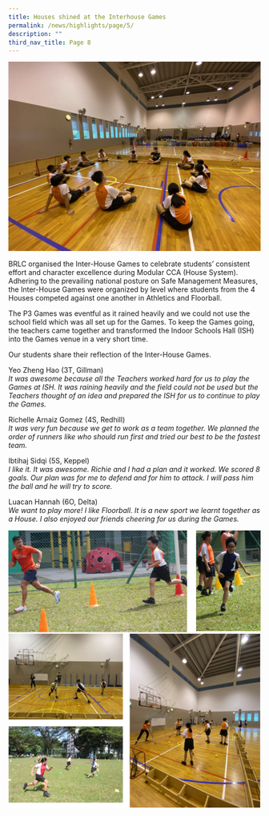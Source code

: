 ```yaml
---
title: Houses shined at the Interhouse Games
permalink: /news/highlights/page/5/
description: ""
third_nav_title: Page 8
---
```


<img src="/images/1-Banner-1024x768%20(1).jpg">
<p>BRLC organised the Inter-House Games to celebrate students&rsquo; consistent effort and character excellence during Modular CCA (House System). Adhering to the prevailing national posture on Safe Management Measures, the Inter-House Games were organized by level where students from the 4 Houses competed against one another in Athletics and Floorball.</p>
<p>The P3 Games was eventful as it rained heavily and we could not use the school field which was all set up for the Games. To keep the Games going, the teachers came together and transformed the Indoor Schools Hall (ISH) into the Games venue in a very short time.&nbsp;</p>
<p>Our students share their reflection of the Inter-House Games.</p>
<p>Yeo Zheng Hao (3T, Gillman)<br /><em>It was awesome because all the Teachers worked hard for us to play the Games at ISH. It was raining heavily and the field could not be used but the Teachers thought of an idea and prepared the ISH for us to continue to play the Games.</em></p>
<p>Richelle Arnaiz Gomez (4S, Redhill)<br /><em>It was very fun because we get to work as a team together. We planned the order of runners like who should run first and tried our best to be the fastest team.</em></p>
<p>Ibtihaj Sidqi (5S, Keppel)<br /><em>I like it. It was awesome. Richie and I had a plan and it worked. We scored 8 goals. Our plan was for me to defend and for him to attack. I will pass him the ball and he will try to score.</em></p>
<p>Luacan Hannah (6O, Delta)<br /><em>We want to play more! I like Floorball. It is a new sport we learnt together as a House. I also enjoyed our friends cheering for us during the Games.</em></p>
<img src="/images/houses1.png"><br>
<img src="/images/houses2.png">